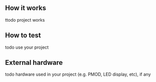 <!---

This file is used to generate your project datasheet. Please fill in the information below and delete any unused
sections.

You can also include images in this folder and reference them in the markdown. Each image must be less than
512 kb in size, and the combined size of all images must be less than 1 MB.
-->

## How it works

ttodo project works

## How to test

todo use your project

## External hardware

todo hardware used in your project (e.g. PMOD, LED display, etc), if any
